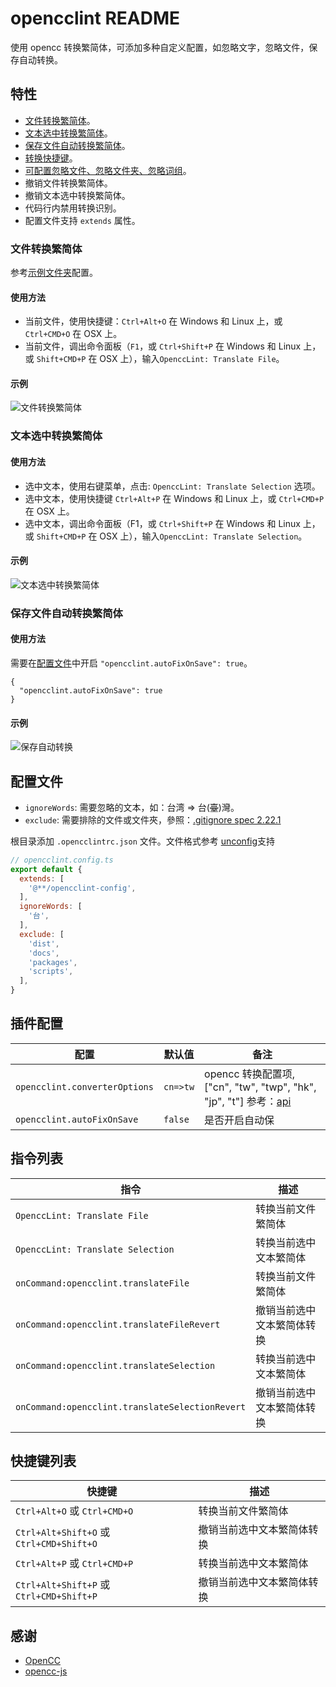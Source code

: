 # opencclint README

使用 opencc 转换繁简体，可添加多种自定义配置，如忽略文字，忽略文件，保存自动转换。

## 特性

- [文件转换繁简体](#文件转换繁简体)。
- [文本选中转换繁简体](#文本选中转换繁简体)。
- [保存文件自动转换繁简体](#保存文件自动转换繁简体)。
- [转换快捷键](#快捷键列表)。
- [可配置忽略文件、忽略文件夹、忽略词组](#配置文件)。
- 撤销文件转换繁简体。
- 撤销文本选中转换繁简体。
- 代码行内禁用转换识别。
- 配置文件支持 `extends` 属性。

### 文件转换繁简体

参考[示例文件夹](/example)配置。

#### 使用方法

- 当前文件，使用快捷键：`Ctrl+Alt+O` 在 Windows 和 Linux 上，或 `Ctrl+CMD+O` 在 OSX 上。
- 当前文件，调出命令面板（`F1`，或 `Ctrl+Shift+P` 在 Windows 和 Linux 上，或 `Shift+CMD+P` 在 OSX 上），输入`OpenccLint: Translate File`。

#### 示例

![文件转换繁简体](./images/file.gif)

### 文本选中转换繁简体

#### 使用方法

- 选中文本，使用右键菜单，点击: `OpenccLint: Translate Selection` 选项。
- 选中文本，使用快捷键 `Ctrl+Alt+P` 在 Windows 和 Linux 上，或 `Ctrl+CMD+P` 在 OSX 上。
- 选中文本，调出命令面板（F1，或 `Ctrl+Shift+P` 在 Windows 和 Linux 上，或 `Shift+CMD+P` 在 OSX 上），输入`OpenccLint: Translate Selection`。

#### 示例

![文本选中转换繁简体](./images/selection.gif)

### 保存文件自动转换繁简体

#### 使用方法

需要在[配置文件](#%E9%85%8D%E7%BD%AE%E6%96%87%E4%BB%B6)中开启 `"opencclint.autoFixOnSave": true`。

```jsonc
{
  "opencclint.autoFixOnSave": true
}
```

#### 示例

![保存自动转换](./images/autoSave.gif)

## 配置文件

- `ignoreWords`: 需要忽略的文本，如：台湾 => 台(~~臺~~)灣。
- `exclude`: 需要排除的文件或文件夾，參照：[.gitignore spec 2.22.1](https://git-scm.com/docs/gitignore)

根目录添加 `.opencclintrc.json` 文件。文件格式参考 [unconfig](https://github.com/antfu/unconfig)支持

```js
// opencclint.config.ts
export default {
  extends: [
    '@**/opencclint-config',
  ],
  ignoreWords: [
    '台',
  ],
  exclude: [
    'dist',
    'docs',
    'packages',
    'scripts',
  ],
}
```

## 插件配置

| 配置                          | 默认值                                                                            | 备注                                                                                                         |
| ----------------------------- | --------------------------------------------------------------------------------- | ------------------------------------------------------------------------------------------------------------ |
| `opencclint.converterOptions` | `cn=>tw`                                                                          | opencc 转换配置项, ["cn", "tw", "twp", "hk", "jp", "t"] 参考：[api](https://github.com/nk2028/opencc-js#api) |
| `opencclint.autoFixOnSave`    | `false`                                                                           | 是否开启自动保                                                                                  |

## 指令列表

| 指令                                            | 描述                       |
| ----------------------------------------------- | -------------------------- |
| `OpenccLint: Translate File`                    | 转换当前文件繁简体         |
| `OpenccLint: Translate Selection`               | 转换当前选中文本繁简体     |
| `onCommand:opencclint.translateFile`            | 转换当前文件繁简体         |
| `onCommand:opencclint.translateFileRevert`      | 撤销当前选中文本繁简体转换     |
| `onCommand:opencclint.translateSelection`       | 转换当前选中文本繁简体     |
| `onCommand:opencclint.translateSelectionRevert` | 撤销当前选中文本繁简体转换 |

## 快捷键列表

| 快捷键                                          | 描述                       |
| ----------------------------------------------- | -------------------------- |
| `Ctrl+Alt+O` 或 `Ctrl+CMD+O`                    | 转换当前文件繁简体            |
| `Ctrl+Alt+Shift+O` 或 `Ctrl+CMD+Shift+O`        | 撤销当前选中文本繁简体转换     |
| `Ctrl+Alt+P` 或 `Ctrl+CMD+P`                    | 转换当前选中文本繁简体         |
| `Ctrl+Alt+Shift+P` 或 `Ctrl+CMD+Shift+P`        | 撤销当前选中文本繁简体转换     |

## 感谢

- [OpenCC](https://github.com/BYVoid/OpenCC)
- [opencc-js](https://github.com/nk2028/opencc-js)
